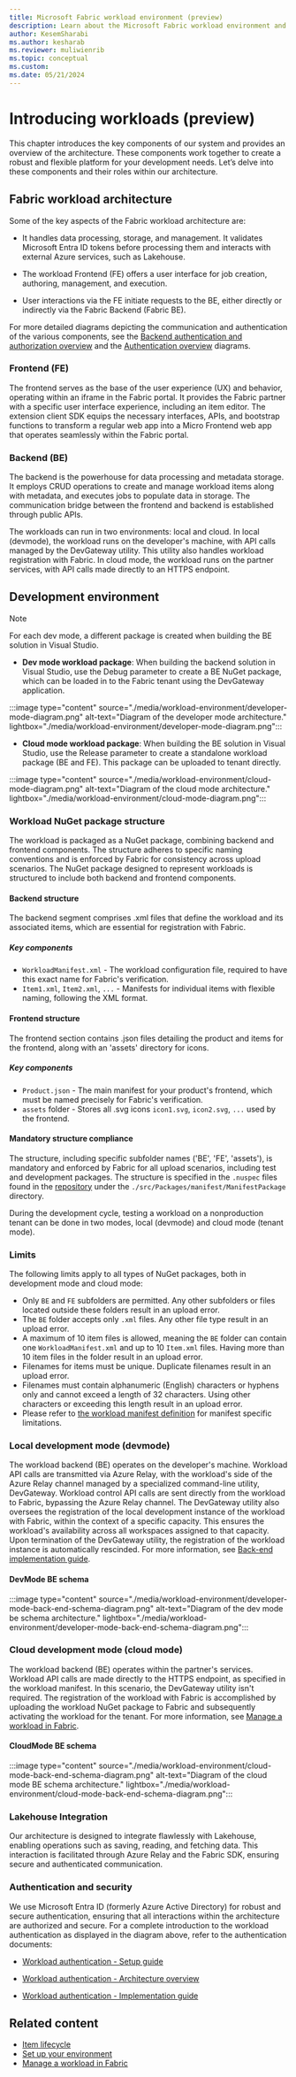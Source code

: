 ```yaml
---
title: Microsoft Fabric workload environment (preview)
description: Learn about the Microsoft Fabric workload environment and how it's configured on your local machine and on the cloud.
author: KesemSharabi
ms.author: kesharab
ms.reviewer: muliwienrib
ms.topic: conceptual
ms.custom:
ms.date: 05/21/2024
---
```


# Introducing workloads (preview)

This chapter introduces the key components of our system and provides an overview of the architecture. These components work together to create a robust and flexible platform for your development needs. Let’s delve into these components and their roles within our architecture.

## Fabric workload architecture

Some of the key aspects of the Fabric workload architecture are:

* It handles data processing, storage, and management. It validates Microsoft Entra ID tokens before processing them and interacts with external Azure services, such as Lakehouse.

* The workload Frontend (FE) offers a user interface for job creation, authoring, management, and execution.

* User interactions via the FE initiate requests to the BE, either directly or indirectly via the Fabric Backend (Fabric BE).

For more detailed diagrams depicting the communication and authentication of the various components, see the [Backend authentication and authorization overview](back-end-authentication.md) and the [Authentication overview](./authentication-concept.md) diagrams.

### Frontend (FE)

The frontend serves as the base of the user experience (UX) and behavior, operating within an iframe in the Fabric portal. It provides the Fabric partner with a specific user interface experience, including an item editor. The extension client SDK equips the necessary interfaces, APIs, and bootstrap functions to transform a regular web app into a Micro Frontend web app that operates seamlessly within the Fabric portal.

### Backend (BE)

The backend is the powerhouse for data processing and metadata storage. It employs CRUD operations to create and manage workload items along with metadata, and executes jobs to populate data in storage. The communication bridge between the frontend and backend is established through public APIs.

The workloads can run in two environments: local and cloud. In local (devmode), the workload runs on the developer's machine, with API calls managed by the DevGateway utility. This utility also handles workload registration with Fabric. In cloud mode, the workload runs on the partner services, with API calls made directly to an HTTPS endpoint.

## Development environment

> [!NOTE] 
> For each dev mode, a different package is created when building the BE solution in Visual Studio.

- **Dev mode workload package**: When building the backend solution in Visual Studio, use the Debug parameter to create a BE NuGet package, which can be loaded in to the Fabric tenant using the DevGateway application.

:::image type="content" source="./media/workload-environment/developer-mode-diagram.png" alt-text="Diagram of the developer mode architecture." lightbox="./media/workload-environment/developer-mode-diagram.png":::

- **Cloud mode workload package**: When building the BE solution in Visual Studio, use the Release parameter to create a standalone workload package (BE and FE). This package can be uploaded to tenant directly.

:::image type="content" source="./media/workload-environment/cloud-mode-diagram.png" alt-text="Diagram of the cloud mode architecture." lightbox="./media/workload-environment/cloud-mode-diagram.png":::

### Workload NuGet package structure

The workload is packaged as a NuGet package, combining backend and frontend components. The structure adheres to specific naming conventions and is enforced by Fabric for consistency across upload scenarios.
The NuGet package designed to represent workloads is structured to include both backend and frontend components.

#### Backend structure

The backend segment comprises .xml files that define the workload and its associated items, which are essential for registration with Fabric.

##### Key components
- `WorkloadManifest.xml` - The workload configuration file, required to have this exact name for Fabric's verification.
- `Item1.xml`, `Item2.xml`, `...` - Manifests for individual items with flexible naming, following the XML format.

#### Frontend structure

The frontend section contains .json files detailing the product and items for the frontend, along with an 'assets' directory for icons.

##### Key components
- `Product.json` - The main manifest for your product's frontend, which must be named precisely for Fabric's verification.
- `assets` folder - Stores all .svg icons `icon1.svg`, `icon2.svg`, `...` used by the frontend.

#### Mandatory structure compliance

The structure, including specific subfolder names ('BE', 'FE', 'assets'), is mandatory and enforced by Fabric for all upload scenarios, including test and development packages. The structure is specified in the `.nuspec` files found in the [repository](https://go.microsoft.com/fwlink/?linkid=2272254) under the `./src/Packages/manifest/ManifestPackage` directory.

During the development cycle, testing a workload on a nonproduction tenant can be done in two modes, local (devmode) and cloud mode (tenant mode).

### Limits
The following limits apply to all types of NuGet packages, both in development mode and cloud mode:
- Only `BE` and `FE` subfolders are permitted. Any other subfolders or files located outside these folders result in an upload error.
- The `BE` folder accepts only `.xml` files. Any other file type result in an upload error.
- A maximum of 10 item files is allowed, meaning the `BE` folder can contain one `WorkloadManifest.xml` and up to 10 `Item.xml` files. Having more than 10 item files in the folder result in an upload error.
- Filenames for items must be unique. Duplicate filenames result in an upload error. 
- Filenames must contain alphanumeric (English) characters or hyphens only and cannot exceed a length of 32 characters. Using other characters or exceeding this length result in an upload error.
- Please refer to [the workload manifest definition](./backend-manifest.md) for manifest specific limitations.

### Local development mode (devmode)

The workload backend (BE) operates on the developer's machine. Workload API calls are transmitted via Azure Relay, with the workload's side of the Azure Relay channel managed by a specialized command-line utility, DevGateway. Workload control API calls are sent directly from the workload to Fabric, bypassing the Azure Relay channel. The DevGateway utility also oversees the registration of the local development instance of the workload with Fabric, within the context of a specific capacity. This ensures the workload's availability across all workspaces assigned to that capacity. Upon termination of the DevGateway utility, the registration of the workload instance is automatically rescinded. For more information, see [Back-end implementation guide](extensibility-back-end.md).

#### DevMode BE schema

:::image type="content" source="./media/workload-environment/developer-mode-back-end-schema-diagram.png" alt-text="Diagram of the dev mode be schema architecture." lightbox="./media/workload-environment/developer-mode-back-end-schema-diagram.png":::

### Cloud development mode (cloud mode)

The workload backend (BE) operates within the partner's services. Workload API calls are made directly to the HTTPS endpoint, as specified in the workload manifest. In this scenario, the DevGateway utility isn't required. The registration of the workload with Fabric is accomplished by uploading the workload NuGet package to Fabric and subsequently activating the workload for the tenant. For more information, see [Manage a workload in Fabric](./manage-workload.md).

#### CloudMode BE schema

:::image type="content" source="./media/workload-environment/cloud-mode-back-end-schema-diagram.png" alt-text="Diagram of the cloud mode BE schema architecture." lightbox="./media/workload-environment/cloud-mode-back-end-schema-diagram.png":::

### Lakehouse Integration

Our architecture is designed to integrate flawlessly with Lakehouse, enabling operations such as saving, reading, and fetching data. This interaction is facilitated through Azure Relay and the Fabric SDK, ensuring secure and authenticated communication.

### Authentication and security

We use Microsoft Entra ID (formerly Azure Active Directory) for robust and secure authentication, ensuring that all interactions within the architecture are authorized and secure. For a complete introduction to the workload authentication as displayed in the diagram above, refer to the authentication documents:

* [Workload authentication - Setup guide](./authentication-tutorial.md)

* [Workload authentication - Architecture overview ](./authentication-concept.md)

* [Workload authentication - Implementation guide](back-end-authentication.md)

## Related content

* [Item lifecycle](./item-lifecycle.md)
* [Set up your environment](./environment-setup.md)
* [Manage a workload in Fabric](./manage-workload.md)
